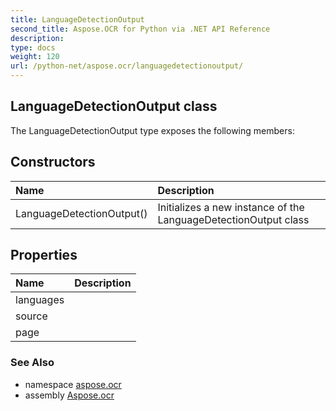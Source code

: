 ```yaml
---
title: LanguageDetectionOutput
second_title: Aspose.OCR for Python via .NET API Reference
description: 
type: docs
weight: 120
url: /python-net/aspose.ocr/languagedetectionoutput/
---
```


## LanguageDetectionOutput class



The LanguageDetectionOutput type exposes the following members:
## Constructors
| Name | Description |
| :- | :- |
|LanguageDetectionOutput()|Initializes a new instance of the LanguageDetectionOutput class|
## Properties
| Name | Description |
| :- | :- |
|languages|  |
|source|  |
|page|  |

### See Also

* namespace [aspose.ocr](/ocr/python-net/aspose.ocr/)
* assembly [Aspose.ocr](/ocr/python-net/)

